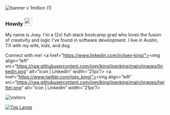 ![banner v 1million (1)](https://user-images.githubusercontent.com/30815220/150207765-bf9a45dc-3685-422a-b2a9-1942e0cda170.jpg)

### Howdy <img src="https://media.giphy.com/media/hvRJCLFzcasrR4ia7z/giphy.gif" width="25px">

My name is Joey. I'm a (2x) full-stack bootcamp grad who loves the fusion of creativity and logic I've found in software development. I live in Austin, TX with my wife, kids, and dog.


Connect with me! <a href=”https://www.linkedin.com/in/joey-king/"><img align=”left” src=”https://raw.githubusercontent.com/joeylking/joeyking/main/images/linkedin.png" alt=”icon | LinkedIn” width=”21px”/></a> <a href=”https://www.twitter.com/joey_king/"><img align=”left” src=”https://raw.githubusercontent.com/joeylking/joeyking/main/images/twitter.png" alt=”icon | LinkedIn” width=”21px”/></a>


![visitors](https://visitor-badge.glitch.me/badge?page_id=joeylking.joeylking)


[![Top Langs](https://github-readme-stats.vercel.app/api/top-langs/?username=joeylking&layout=compact&theme=radical)](https://github.com/joeylking/github-readme-stats)


<!--
**joeylking/joeylking** is a ✨ _special_ ✨ repository because its `README.md` (this file) appears on your GitHub profile.

Here are some ideas to get you started:

- 🔭 I’m currently working on ...
- 🌱 I’m currently learning ...
- 👯 I’m looking to collaborate on ...
- 🤔 I’m looking for help with ...
- 💬 Ask me about ...
- 📫 How to reach me: ...
- 😄 Pronouns: ...
- ⚡ Fun fact: ...
-->
